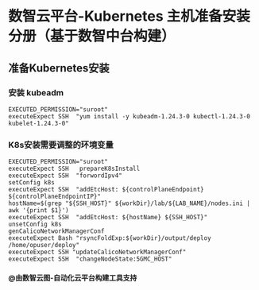 # 数智云平台-Kubernetes 主机准备安装分册（基于数智中台构建）

## 准备Kubernetes安装

### 安装 kubeadm

````
EXECUTED_PERMISSION="suroot"
executeExpect SSH  "yum install -y kubeadm-1.24.3-0 kubectl-1.24.3-0 kubelet-1.24.3-0"
````

### K8s安装需要调整的环境变量

````
EXECUTED_PERMISSION="suroot"
executeExpect SSH   prepareK8sInstall
executeExpect SSH  "forwordIpv4"
setConfig k8s
executeExpect SSH  "addEtcHost: ${controlPlaneEndpoint} ${controlPlaneEndpointIP}"
hostName=$(grep "${SSH_HOST}" ${workDir}/lab/${LAB_NAME}/nodes.ini | awk '{print $1}')
executeExpect SSH  "addEtcHost: ${hostName} ${SSH_HOST}"
unsetConfig k8s 
genCalicoNetworkManagerConf
executeExpect Bash "rsyncFoldExp:${workDir}/output/deploy /home/opuser/deploy"
executeExpect SSH "updateCalicoNetworkManagerConf"
executeExpect SSH  "changeNodeState:5GMC_HOST"
````

#### @由数智云图-自动化云平台构建工具支持